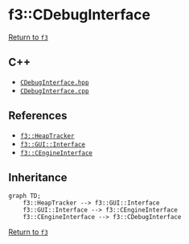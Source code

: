 # f3::CDebugInterface

[Return to `f3`](/docs/f3.md)

## C++

- [`CDebugInterface.hpp`](/c++/include/CDebugInterface.hpp)
- [`CDebugInterface.cpp`](/c++/source/CDebugInterface.cpp)

## References

- [`f3::HeapTracker`](/docs/f3/HeapTracker.md)
- [`f3::GUI::Interface`](/docs/f3/GUI/Interface.md)
- [`f3::CEngineInterface`](/docs/f3/CEngineInterface.md)

## Inheritance

```mermaid
graph TD;
    f3::HeapTracker --> f3::GUI::Interface
    f3::GUI::Interface --> f3::CEngineInterface
    f3::CEngineInterface --> f3::CDebugInterface
```

[Return to `f3`](/docs/f3.md)